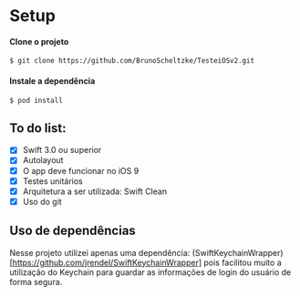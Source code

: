 # Setup
#### Clone o projeto
`$ git clone https://github.com/BrunoScheltzke/TesteiOSv2.git`

#### Instale a dependência
`$ pod install`

## To do list:
- [x] Swift 3.0 ou superior
- [x] Autolayout
- [x] O app deve funcionar no iOS 9
- [x] Testes unitários
- [x] Arquitetura a ser utilizada: Swift Clean
- [x] Uso do git

## Uso de dependências
Nesse projeto utilizei apenas uma dependência: (SwiftKeychainWrapper)[https://github.com/jrendel/SwiftKeychainWrapper] pois facilitou muito a utilização do Keychain para guardar as informações de login do usuário de forma segura.
